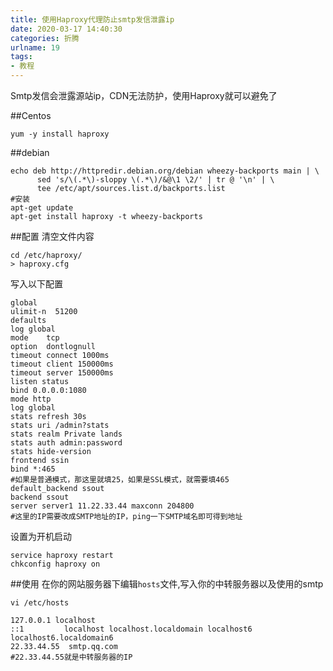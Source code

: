 ```yaml
---
title: 使用Haproxy代理防止smtp发信泄露ip
date: 2020-03-17 14:40:30
categories: 折腾
urlname: 19
tags:
- 教程
---
```

<!--markdown-->Smtp发信会泄露源站ip，CDN无法防护，使用Haproxy就可以避免了
##Centos
```shell
yum -y install haproxy
```
##debian
```shell
echo deb http://httpredir.debian.org/debian wheezy-backports main | \
      sed 's/\(.*\)-sloppy \(.*\)/&@\1 \2/' | tr @ '\n' | \
      tee /etc/apt/sources.list.d/backports.list
#安装
apt-get update
apt-get install haproxy -t wheezy-backports
```

##配置
清空文件内容
```shell
cd /etc/haproxy/
> haproxy.cfg
```
写入以下配置
```shell
global
ulimit-n  51200
defaults
log global
mode    tcp
option  dontlognull
timeout connect 1000ms
timeout client 150000ms
timeout server 150000ms
listen status
bind 0.0.0.0:1080
mode http
log global
stats refresh 30s
stats uri /admin?stats
stats realm Private lands
stats auth admin:password
stats hide-version
frontend ssin
bind *:465
#如果是普通模式，那这里就填25，如果是SSL模式，就需要填465
default_backend ssout
backend ssout
server server1 11.22.33.44 maxconn 204800
#这里的IP需要改成SMTP地址的IP，ping一下SMTP域名即可得到地址
```
设置为开机启动
```shell
service haproxy restart
chkconfig haproxy on
```

##使用
在你的网站服务器下编辑`hosts`文件,写入你的中转服务器以及使用的smtp
```shell
vi /etc/hosts

127.0.0.1 localhost
::1         localhost localhost.localdomain localhost6 localhost6.localdomain6
22.33.44.55  smtp.qq.com
#22.33.44.55就是中转服务器的IP
```